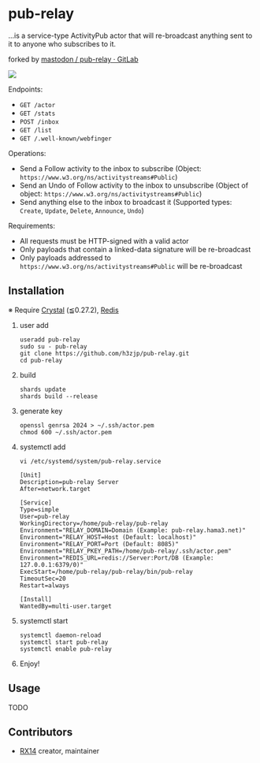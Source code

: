 pub-relay
=========

...is a service-type ActivityPub actor that will re-broadcast anything sent to it to anyone who subscribes to it.

forked by [mastodon / pub-relay · GitLab](https://source.joinmastodon.org/mastodon/pub-relay)

![](https://i.imgur.com/5q8db54.jpg)

Endpoints:

- `GET /actor`
- `GET /stats`
- `POST /inbox`
- `GET /list`
- `GET /.well-known/webfinger`

Operations:

- Send a Follow activity to the inbox to subscribe
  (Object: `https://www.w3.org/ns/activitystreams#Public`)
- Send an Undo of Follow activity to the inbox to unsubscribe
  (Object of object: `https://www.w3.org/ns/activitystreams#Public`)
- Send anything else to the inbox to broadcast it
  (Supported types: `Create`, `Update`, `Delete`, `Announce`, `Undo`)

Requirements:

- All requests must be HTTP-signed with a valid actor
- Only payloads that contain a linked-data signature will be re-broadcast
- Only payloads addressed to `https://www.w3.org/ns/activitystreams#Public` will be re-broadcast

## Installation

※ Require [Crystal](https://crystal-lang.org/) (≦0.27.2), [Redis](https://redis.io/)
1. user add
   ```  
   useradd pub-relay  
   sudo su - pub-relay  
   git clone https://github.com/h3zjp/pub-relay.git  
   cd pub-relay
   ```
1. build
   ```
   shards update
   shards build --release
   ```
1. generate key
   ```
   openssl genrsa 2024 > ~/.ssh/actor.pem
   chmod 600 ~/.ssh/actor.pem
   ```
1. systemctl add

   ```vi /etc/systemd/system/pub-relay.service```

   ```
   [Unit]
   Description=pub-relay Server
   After=network.target

   [Service]
   Type=simple
   User=pub-relay
   WorkingDirectory=/home/pub-relay/pub-relay
   Environment="RELAY_DOMAIN=Domain (Example: pub-relay.hama3.net)"
   Environment="RELAY_HOST=Host (Default: localhost)"
   Environment="RELAY_PORT=Port (Default: 8085)"
   Environment="RELAY_PKEY_PATH=/home/pub-relay/.ssh/actor.pem"
   Environment="REDIS_URL=redis://Server:Port/DB (Example: 127.0.0.1:6379/0)"
   ExecStart=/home/pub-relay/pub-relay/bin/pub-relay
   TimeoutSec=20
   Restart=always

   [Install]
   WantedBy=multi-user.target
   ```
1. systemctl start
   ```
   systemctl daemon-reload
   systemctl start pub-relay
   systemctl enable pub-relay
   ```
1. Enjoy!

## Usage

TODO

## Contributors

- [RX14](https://source.joinmastodon.org/RX14) creator, maintainer
